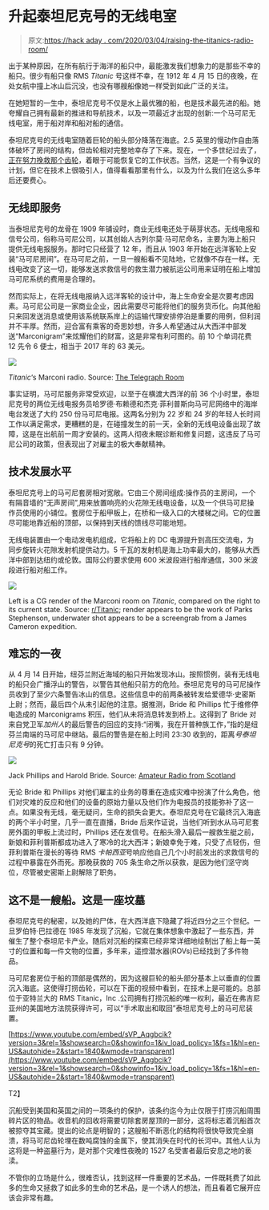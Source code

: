 # 升起泰坦尼克号的无线电室

> 原文:[https://hack aday . com/2020/03/04/raising-the-titanics-radio-room/](https://hackaday.com/2020/03/04/raising-the-titanics-radio-room/)

出于某种原因，在所有航行于海洋的船只中，最能激发我们想象力的是那些不幸的船只。很少有船只像 RMS *Titanic* 号这样不幸，在 1912 年 4 月 15 日的夜晚，在处女航中撞上冰山后沉没，也没有哪艘船像她一样受到如此广泛的关注。

在她短暂的一生中，泰坦尼克号不仅是水上最优雅的船，也是技术最先进的船。她夸耀自己拥有最新的推进和导航技术，以及一项最近才出现的创新:一个马可尼无线电室，用于船对岸和船对船的通信。

泰坦尼克号的无线电室随着巨轮的船头部分降落在海底。2.5 英里的慢动作自由落体破坏了房间的结构，但齿轮相对完整地幸存了下来。现在，一个多世纪过去了，[正在努力挽救那个齿轮](https://www.washingtonpost.com/history/2020/01/21/titanic-treaty-salvage-expedition/)，着眼于可能恢复它的工作状态。当然，这是一个有争议的计划，但它在技术上很吸引人，值得看看那里有什么，以及为什么我们在这么多年后还要费心。

## 无线即服务

当泰坦尼克号的龙骨在 1909 年铺设时，商业无线电还处于萌芽状态。无线电报和信号公司，俗称马可尼公司，以其创始人古列尔莫·马可尼命名，主要为海上船只提供无线电报服务。那时它只经营了 12 年，而且从 1903 年开始在远洋客轮上安装“马可尼房间”。在马可尼之前，一旦一艘船看不见陆地，它就像不存在一样。无线电改变了这一切，能够发送求救信号的救生潜力被航运公司用来证明在船上增加马可尼系统的费用是合理的。

然而实际上，在将无线电报纳入远洋客轮的设计中，海上生命安全是次要考虑因素。马可尼公司是一家商业企业，因此需要尽可能将他们的服务货币化。向其他船只来回发送消息或使用该系统联系岸上的运输代理安排停泊是重要的用例，但利润并不丰厚。然而，迎合富有乘客的奇思妙想，许多人希望通过从大西洋中部发送“Marconigram”来炫耀他们的财富，这是非常有利可图的。前 10 个单词花费 12 先令 6 便士，相当于 2017 年的 63 美元。

[![](../Images/33da49d3f35d372f797b7a82314df263.png)](https://hackaday.com/wp-content/uploads/2020/02/Titanic_Wireless_Schematic-themed.jpg)

*Titanic*‘s Marconi radio. Source: [The Telegraph Room](http://www.telegraph-office.com/tel_off-page.html)

事实证明，马可尼服务非常受欢迎，以至于在横渡大西洋的前 36 个小时里，泰坦尼克号的两位无线电报务员哈罗德·布赖德和杰克·菲利普斯向马可尼网络中的海岸电台发送了大约 250 份马可尼电报。这两名分别为 22 岁和 24 岁的年轻人长时间工作以满足需求，更糟糕的是，在碰撞发生的前一天，全新的无线电设备出现了故障，这是在出航前一周才安装的。这两人彻夜未眠诊断和修复问题，这违反了马可尼公司的政策，但表现出了对雇主的极大奉献精神。

## 技术发展水平

泰坦尼克号上的马可尼套房相对宽敞。它由三个房间组成:操作员的主房间，一个有隔音墙的“无声房间”,用来放置响亮的火花隙无线电设备，以及一个供马可尼操作员使用的小铺位。套房位于船甲板上，在桥和一级入口的大楼梯之间。它的位置尽可能地靠近船的顶部，以保持到天线的馈线尽可能地短。

无线电装置由一个电动发电机组成，它将船上的 DC 电源提升到高压交流电，为同步旋转火花隙发射机提供动力。5 千瓦的发射机是海上功率最大的，能够从大西洋中部到达纽约或伦敦。国际公约要求使用 600 米波段进行船岸通信，300 米波段进行船对船工作。

[![](../Images/f586ead7f8287fcbac0795c048d16934.png)](https://hackaday.com/wp-content/uploads/2020/02/blq3x4hbq8c41.jpg)

Left is a CG render of the Marconi room on *Titanic*, compared on the right to its current state. Source: [r/Titanic](https://www.reddit.com/r/titanic/comments/es5d3n/titanics_wireless_equipment/); render appears to be the work of Parks Stephenson, underwater shot appears to be a screengrab from a James Cameron expedition.

## 难忘的一夜

从 4 月 14 日开始，纽芬兰附近海域的船只开始发现冰山。按照惯例，装有无线电的船只会广播浮山的警告，以警告其他船只前方的危险。泰坦尼克号的马可尼操作员收到了至少六条警告冰山的信息。这些信息中的前两条被转发给爱德华·史密斯上尉；然而，最后四个从未引起他的注意。据推测，Bride 和 Phillips 忙于维修停电造成的 Marconigrams 积压，他们从未将消息转发到桥上。这得到了 Bride 对来自党卫军*加州人*的最后警告的回应的支持:“闭嘴，我在开普种族工作，”指的是纽芬兰南端的马可尼中继站。最后的警告是在船上时间 23:30 收到的，距离*号泰坦尼克号*的死亡打击只有 9 分钟。

[![](../Images/c91ee510c60bc6425a324b55232b3fde.png)](https://hackaday.com/wp-content/uploads/2020/02/jackphillips-haroldbride.jpg)

Jack Phillips and Harold Bride. Source: [Amateur Radio from Scotland](http://www.amateurradio.eu/gm/silent-keys/harold-bride-titanic.htm)

无论 Bride 和 Phillips 对他们雇主的业务的尊重在造成灾难中扮演了什么角色，他们对灾难的反应和他们的设备的原始力量以及他们作为电报员的技能弥补了这一点。如果没有无线，毫无疑问，生命的损失会更大。泰坦尼克号在它最终沉入海底的两个半小时里，几乎一直在直播，Bride 后来作证说，当他们听到水从马可尼套房外面的甲板上流过时，Phillips 还在发信号。在船头滑入最后一艘救生艇之前，新娘和菲利普斯都成功进入了寒冷的北大西洋；新娘幸免于难，只受了点轻伤，但菲利普斯在漫长的等待 RMS *卡帕西亚*号响应他自己几个小时前发出的求救信号的过程中暴露在外而死。那晚获救的 705 条生命之所以获救，是因为他们坚守岗位，尽管被史密斯上尉解除了职务。

## 这不是一艘船。这是一座坟墓

泰坦尼克号的秘密，以及她的尸体，在大西洋底下隐藏了将近四分之三个世纪。一旦罗伯特·巴拉德在 1985 年发现了沉船，它就在集体想象中激起了一些东西，并催生了整个泰坦尼卡产业。随后对沉船的探索已经非常详细地绘制出了船上每一英寸的位置和每一件文物的位置，多年来，遥控潜水器(ROVs)已经找到了多件物品。

马可尼套房位于船的顶部是偶然的，因为这艘巨轮的船头部分基本上以垂直的位置沉入海底。这使得打捞齿轮，可以在下面的视频中看到，在技术上是可能的。总部位于亚特兰大的 RMS Titanic，Inc .公司拥有打捞沉船的唯一权利，最近在弗吉尼亚州的美国地方法院获得许可，可以“手术取出和取回”泰坦尼克号上的马可尼装置。

 [https://www.youtube.com/embed/sVP_Aqgbcik?version=3&rel=1&showsearch=0&showinfo=1&iv_load_policy=1&fs=1&hl=en-US&autohide=2&start=1840&wmode=transparent](https://www.youtube.com/embed/sVP_Aqgbcik?version=3&rel=1&showsearch=0&showinfo=1&iv_load_policy=1&fs=1&hl=en-US&autohide=2&start=1840&wmode=transparent)

T2】

沉船受到美国和英国之间的一项条约的保护，该条约迄今为止仅限于打捞沉船周围碎片区的物品。收音机的回收将需要切除套房屋顶的一部分，这将标志着沉船首次被掠夺其宝藏。提出的论点是明智的；这艘船不断恶化的结构将很快导致完全崩溃，将马可尼齿轮埋在数吨腐蚀的金属下，使其消失在时代的长河中。其他人认为这将是一种盗墓行为，是对那个灾难性夜晚的 1527 名受害者最后安息之地的亵渎。

不管你的立场是什么，很难否认，找到这样一件重要的艺术品，一件既耗费了如此多的生命又拯救了如此多的生命的艺术品，是一个诱人的想法，而且看着它展开应该会非常有趣。